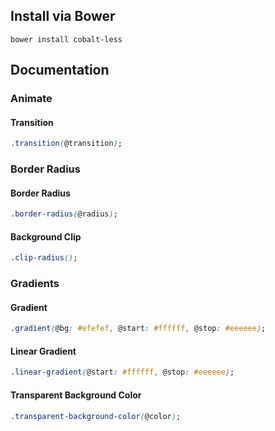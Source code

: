 ## Install via Bower

    bower install cobalt-less

## Documentation

### Animate

#### Transition
```css
.transition(@transition);
```

### Border Radius

#### Border Radius
```css
.border-radius(@radius);
```

#### Background Clip
```css
.clip-radius();
```

### Gradients

#### Gradient
```css
.gradient(@bg: #efefef, @start: #ffffff, @stop: #eeeeee);
```

#### Linear Gradient
```css
.linear-gradient(@start: #ffffff, @stop: #eeeeee);
```
#### Transparent Background Color
```css
.transparent-background-color(@color);
```
